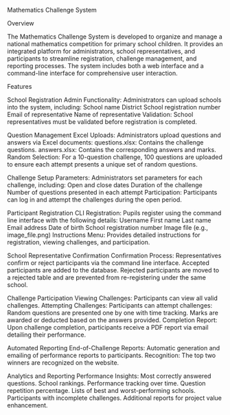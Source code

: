 Mathematics Challenge System

Overview

The Mathematics Challenge System is developed to organize and manage a national mathematics competition for primary school children. It provides an integrated platform for administrators, school representatives, and participants to streamline registration, challenge management, and reporting processes. The system includes both a web interface and a command-line interface for comprehensive user interaction.

Features

School Registration
Admin Functionality: Administrators can upload schools into the system, including:
	School name
	District
	School registration number
	Email of representative
	Name of representative
Validation: School representatives must be validated before registration is completed.

Question Management
	Excel Uploads: Administrators upload questions and answers via Excel documents:
	questions.xlsx: Contains the challenge questions.
	answers.xlsx: Contains the corresponding answers and marks.
	Random Selection: For a 10-question challenge, 100 questions are uploaded to ensure each attempt presents a unique set of random questions.


Challenge Setup
	Parameters: Administrators set parameters for each challenge, including:
	Open and close dates
	Duration of the challenge
	Number of questions presented in each attempt
	Participation: Participants can log in and attempt the challenges during the open period.
 
Participant Registration
CLI Registration: Pupils register using the command line interface with the following details:
	Username
	First name
	Last name
	Email address
	Date of birth
	School registration number
	Image file (e.g., image_file.png)
Instructions Menu: Provides detailed instructions for registration, viewing challenges, and participation.

School Representative Confirmation
Confirmation Process: Representatives confirm or reject participants via the command line interface.
	Accepted participants are added to the database.
	Rejected participants are moved to a rejected table and are prevented from re-registering under the same school.

Challenge Participation
Viewing Challenges: Participants can view all valid challenges.
Attempting Challenges: Participants can attempt challenges:
	Random questions are presented one by one with time tracking.
Marks are awarded or deducted based on the answers provided.
Completion Report: Upon challenge completion, participants receive a PDF report via email detailing their performance.

Automated Reporting
End-of-Challenge Reports: Automatic generation and emailing of performance reports to participants.
Recognition: The top two winners are recognized on the website.

Analytics and Reporting
Performance Insights:
	Most correctly answered questions.
	School rankings.
	Performance tracking over time.
	Question repetition percentage.
	Lists of best and worst-performing schools.
	Participants with incomplete challenges.
	Additional reports for project value enhancement.
